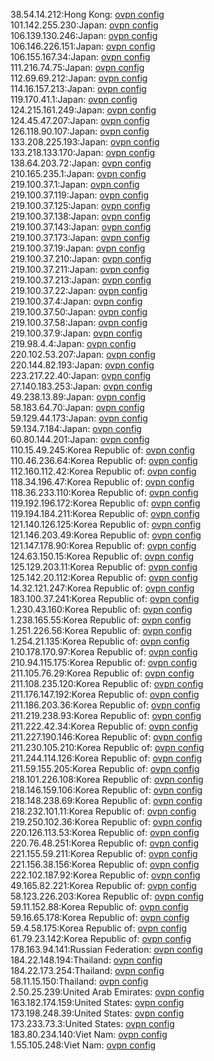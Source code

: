 38.54.14.212:Hong Kong: [ovpn config](vpn/38_54_14_212.ovpn)  
101.142.255.230:Japan: [ovpn config](vpn/101_142_255_230.ovpn)  
106.139.130.246:Japan: [ovpn config](vpn/106_139_130_246.ovpn)  
106.146.226.151:Japan: [ovpn config](vpn/106_146_226_151.ovpn)  
106.155.167.34:Japan: [ovpn config](vpn/106_155_167_34.ovpn)  
111.216.74.75:Japan: [ovpn config](vpn/111_216_74_75.ovpn)  
112.69.69.212:Japan: [ovpn config](vpn/112_69_69_212.ovpn)  
114.16.157.213:Japan: [ovpn config](vpn/114_16_157_213.ovpn)  
119.170.41.1:Japan: [ovpn config](vpn/119_170_41_1.ovpn)  
124.215.161.249:Japan: [ovpn config](vpn/124_215_161_249.ovpn)  
124.45.47.207:Japan: [ovpn config](vpn/124_45_47_207.ovpn)  
126.118.90.107:Japan: [ovpn config](vpn/126_118_90_107.ovpn)  
133.208.225.193:Japan: [ovpn config](vpn/133_208_225_193.ovpn)  
133.218.133.170:Japan: [ovpn config](vpn/133_218_133_170.ovpn)  
138.64.203.72:Japan: [ovpn config](vpn/138_64_203_72.ovpn)  
210.165.235.1:Japan: [ovpn config](vpn/210_165_235_1.ovpn)  
219.100.37.1:Japan: [ovpn config](vpn/219_100_37_1.ovpn)  
219.100.37.119:Japan: [ovpn config](vpn/219_100_37_119.ovpn)  
219.100.37.125:Japan: [ovpn config](vpn/219_100_37_125.ovpn)  
219.100.37.138:Japan: [ovpn config](vpn/219_100_37_138.ovpn)  
219.100.37.143:Japan: [ovpn config](vpn/219_100_37_143.ovpn)  
219.100.37.173:Japan: [ovpn config](vpn/219_100_37_173.ovpn)  
219.100.37.19:Japan: [ovpn config](vpn/219_100_37_19.ovpn)  
219.100.37.210:Japan: [ovpn config](vpn/219_100_37_210.ovpn)  
219.100.37.211:Japan: [ovpn config](vpn/219_100_37_211.ovpn)  
219.100.37.213:Japan: [ovpn config](vpn/219_100_37_213.ovpn)  
219.100.37.22:Japan: [ovpn config](vpn/219_100_37_22.ovpn)  
219.100.37.4:Japan: [ovpn config](vpn/219_100_37_4.ovpn)  
219.100.37.50:Japan: [ovpn config](vpn/219_100_37_50.ovpn)  
219.100.37.58:Japan: [ovpn config](vpn/219_100_37_58.ovpn)  
219.100.37.9:Japan: [ovpn config](vpn/219_100_37_9.ovpn)  
219.98.4.4:Japan: [ovpn config](vpn/219_98_4_4.ovpn)  
220.102.53.207:Japan: [ovpn config](vpn/220_102_53_207.ovpn)  
220.144.82.193:Japan: [ovpn config](vpn/220_144_82_193.ovpn)  
223.217.22.40:Japan: [ovpn config](vpn/223_217_22_40.ovpn)  
27.140.183.253:Japan: [ovpn config](vpn/27_140_183_253.ovpn)  
49.238.13.89:Japan: [ovpn config](vpn/49_238_13_89.ovpn)  
58.183.64.70:Japan: [ovpn config](vpn/58_183_64_70.ovpn)  
59.129.44.173:Japan: [ovpn config](vpn/59_129_44_173.ovpn)  
59.134.7.184:Japan: [ovpn config](vpn/59_134_7_184.ovpn)  
60.80.144.201:Japan: [ovpn config](vpn/60_80_144_201.ovpn)  
110.15.49.245:Korea Republic of: [ovpn config](vpn/110_15_49_245.ovpn)  
110.46.236.64:Korea Republic of: [ovpn config](vpn/110_46_236_64.ovpn)  
112.160.112.42:Korea Republic of: [ovpn config](vpn/112_160_112_42.ovpn)  
118.34.196.47:Korea Republic of: [ovpn config](vpn/118_34_196_47.ovpn)  
118.36.233.110:Korea Republic of: [ovpn config](vpn/118_36_233_110.ovpn)  
119.192.196.172:Korea Republic of: [ovpn config](vpn/119_192_196_172.ovpn)  
119.194.184.211:Korea Republic of: [ovpn config](vpn/119_194_184_211.ovpn)  
121.140.126.125:Korea Republic of: [ovpn config](vpn/121_140_126_125.ovpn)  
121.146.203.49:Korea Republic of: [ovpn config](vpn/121_146_203_49.ovpn)  
121.147.178.90:Korea Republic of: [ovpn config](vpn/121_147_178_90.ovpn)  
124.63.150.15:Korea Republic of: [ovpn config](vpn/124_63_150_15.ovpn)  
125.129.203.11:Korea Republic of: [ovpn config](vpn/125_129_203_11.ovpn)  
125.142.20.112:Korea Republic of: [ovpn config](vpn/125_142_20_112.ovpn)  
14.32.121.247:Korea Republic of: [ovpn config](vpn/14_32_121_247.ovpn)  
183.100.37.241:Korea Republic of: [ovpn config](vpn/183_100_37_241.ovpn)  
1.230.43.160:Korea Republic of: [ovpn config](vpn/1_230_43_160.ovpn)  
1.238.165.55:Korea Republic of: [ovpn config](vpn/1_238_165_55.ovpn)  
1.251.226.56:Korea Republic of: [ovpn config](vpn/1_251_226_56.ovpn)  
1.254.21.135:Korea Republic of: [ovpn config](vpn/1_254_21_135.ovpn)  
210.178.170.97:Korea Republic of: [ovpn config](vpn/210_178_170_97.ovpn)  
210.94.115.175:Korea Republic of: [ovpn config](vpn/210_94_115_175.ovpn)  
211.105.76.29:Korea Republic of: [ovpn config](vpn/211_105_76_29.ovpn)  
211.108.235.120:Korea Republic of: [ovpn config](vpn/211_108_235_120.ovpn)  
211.176.147.192:Korea Republic of: [ovpn config](vpn/211_176_147_192.ovpn)  
211.186.203.36:Korea Republic of: [ovpn config](vpn/211_186_203_36.ovpn)  
211.219.238.93:Korea Republic of: [ovpn config](vpn/211_219_238_93.ovpn)  
211.222.42.34:Korea Republic of: [ovpn config](vpn/211_222_42_34.ovpn)  
211.227.190.146:Korea Republic of: [ovpn config](vpn/211_227_190_146.ovpn)  
211.230.105.210:Korea Republic of: [ovpn config](vpn/211_230_105_210.ovpn)  
211.244.114.126:Korea Republic of: [ovpn config](vpn/211_244_114_126.ovpn)  
211.59.155.205:Korea Republic of: [ovpn config](vpn/211_59_155_205.ovpn)  
218.101.226.108:Korea Republic of: [ovpn config](vpn/218_101_226_108.ovpn)  
218.146.159.106:Korea Republic of: [ovpn config](vpn/218_146_159_106.ovpn)  
218.148.238.69:Korea Republic of: [ovpn config](vpn/218_148_238_69.ovpn)  
218.232.101.11:Korea Republic of: [ovpn config](vpn/218_232_101_11.ovpn)  
219.250.102.36:Korea Republic of: [ovpn config](vpn/219_250_102_36.ovpn)  
220.126.113.53:Korea Republic of: [ovpn config](vpn/220_126_113_53.ovpn)  
220.76.48.251:Korea Republic of: [ovpn config](vpn/220_76_48_251.ovpn)  
221.155.59.211:Korea Republic of: [ovpn config](vpn/221_155_59_211.ovpn)  
221.156.38.156:Korea Republic of: [ovpn config](vpn/221_156_38_156.ovpn)  
222.102.187.92:Korea Republic of: [ovpn config](vpn/222_102_187_92.ovpn)  
49.165.82.221:Korea Republic of: [ovpn config](vpn/49_165_82_221.ovpn)  
58.123.226.203:Korea Republic of: [ovpn config](vpn/58_123_226_203.ovpn)  
59.11.152.88:Korea Republic of: [ovpn config](vpn/59_11_152_88.ovpn)  
59.16.65.178:Korea Republic of: [ovpn config](vpn/59_16_65_178.ovpn)  
59.4.58.175:Korea Republic of: [ovpn config](vpn/59_4_58_175.ovpn)  
61.79.23.142:Korea Republic of: [ovpn config](vpn/61_79_23_142.ovpn)  
178.163.94.141:Russian Federation: [ovpn config](vpn/178_163_94_141.ovpn)  
184.22.148.194:Thailand: [ovpn config](vpn/184_22_148_194.ovpn)  
184.22.173.254:Thailand: [ovpn config](vpn/184_22_173_254.ovpn)  
58.11.15.150:Thailand: [ovpn config](vpn/58_11_15_150.ovpn)  
2.50.25.239:United Arab Emirates: [ovpn config](vpn/2_50_25_239.ovpn)  
163.182.174.159:United States: [ovpn config](vpn/163_182_174_159.ovpn)  
173.198.248.39:United States: [ovpn config](vpn/173_198_248_39.ovpn)  
173.233.73.3:United States: [ovpn config](vpn/173_233_73_3.ovpn)  
183.80.234.140:Viet Nam: [ovpn config](vpn/183_80_234_140.ovpn)  
1.55.105.248:Viet Nam: [ovpn config](vpn/1_55_105_248.ovpn)  
